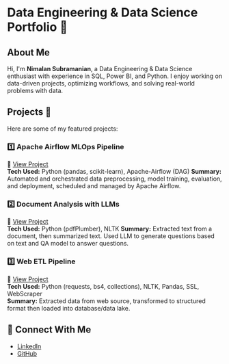 # Data Engineering & Data Science Portfolio 🚀

## About Me
Hi, I'm **Nimalan Subramanian**, a Data Engineering & Data Science enthusiast with experience in SQL, Power BI, and Python. I enjoy working on data-driven projects, optimizing workflows, and solving real-world problems with data.

## Projects 📂
Here are some of my featured projects:

### **1️⃣ Apache Airflow MLOps Pipeline**
🔗 [View Project](projects/Airflow%20MLOps/)  
**Tech Used:** Python (pandas, scikit-learn), Apache-Airflow (DAG)
**Summary:** Automated and orchestrated data preprocessing, model training, evaluation, and deployment, scheduled and managed by Apache Airflow.

### **2️⃣ Document Analysis with LLMs**
🔗 [View Project](projects/Document%20Analysis%20LLM/)  
**Tech Used:** Python (pdfPlumber), NLTK 
**Summary:** Extracted text from a document, then summarized text. Used LLM to generate questions based on text and QA model to answer questions.

### **3️⃣ Web ETL Pipeline**
🔗 [View Project](projects/Web%20ETL%20Project/)  
**Tech Used:** Python (requests, bs4, collections), NLTK, Pandas, SSL, WebScraper  
**Summary:** Extracted data from web source, transformed to structured format then loaded into database/data lake.

## 🔗 Connect With Me
- [LinkedIn](https://www.linkedin.com/in/nimalan-subramanian)  
- [GitHub](https://github.com/nimjsubs)  

